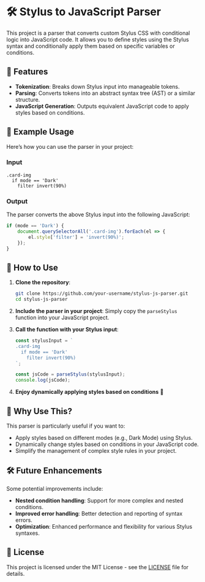 # 🛠️ Stylus to JavaScript Parser

This project is a parser that converts custom Stylus CSS with conditional logic into JavaScript code. It allows you to define styles using the Stylus syntax and conditionally apply them based on specific variables or conditions.

## 🚀 Features

- **Tokenization**: Breaks down Stylus input into manageable tokens.
- **Parsing**: Converts tokens into an abstract syntax tree (AST) or a similar structure.
- **JavaScript Generation**: Outputs equivalent JavaScript code to apply styles based on conditions.

## 📝 Example Usage

Here’s how you can use the parser in your project:

### Input
```stylus
.card-img
  if mode == 'Dark'
    filter invert(90%)
```

### Output
The parser converts the above Stylus input into the following JavaScript:

```javascript
if (mode == 'Dark') {
    document.querySelectorAll('.card-img').forEach(el => {
        el.style['filter'] = 'invert(90%)';
    });
}
```

## 🔧 How to Use

1. **Clone the repository**:
   ```bash
   git clone https://github.com/your-username/stylus-js-parser.git
   cd stylus-js-parser
   ```

2. **Include the parser in your project**:
   Simply copy the `parseStylus` function into your JavaScript project.

3. **Call the function with your Stylus input**:
   ```javascript
   const stylusInput = `
   .card-img
     if mode == 'Dark'
       filter invert(90%)
   `;

   const jsCode = parseStylus(stylusInput);
   console.log(jsCode);
   ```

4. **Enjoy dynamically applying styles based on conditions** 🎉

## 🤔 Why Use This?

This parser is particularly useful if you want to:

- Apply styles based on different modes (e.g., Dark Mode) using Stylus.
- Dynamically change styles based on conditions in your JavaScript code.
- Simplify the management of complex style rules in your project.

## 🛠️ Future Enhancements

Some potential improvements include:

- **Nested condition handling**: Support for more complex and nested conditions.
- **Improved error handling**: Better detection and reporting of syntax errors.
- **Optimization**: Enhanced performance and flexibility for various Stylus syntaxes.

## 📄 License

This project is licensed under the MIT License - see the [LICENSE](LICENSE) file for details.
